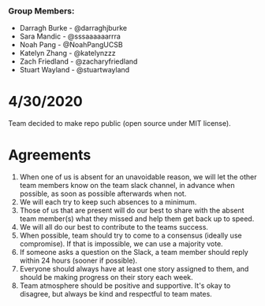 ### Group Members:
* Darragh Burke - @darraghjburke
* Sara Mandic - @sssaaaaaarrra
* Noah Pang - @NoahPangUCSB
* Katelyn Zhang - @katelynzzz
* Zach Friedland - @zacharyfriedland
* Stuart Wayland - @stuartwayland

# 4/30/2020
   
Team decided to make repo public (open source under MIT license).

# Agreements

1. When one of us is absent for an unavoidable reason, we will let the other team members know on the team slack channel, in advance when possible, as soon as possible afterwards when not.
2. We will each try to keep such absences to a minimum.
3. Those of us that are present will do our best to share with the absent team member(s) what they missed and help them get back up to speed.
4. We will all do our best to contribute to the teams success.
5. When possible, team should try to come to a consensus (ideally use compromise). If that is impossible, we can use a majority vote.
6. If someone asks a question on the Slack, a team member should reply within 24 hours (sooner if possible).
7. Everyone should always have at least one story assigned to them, and should be making progress on their story each week.
8. Team atmosphere should be positive and supportive. It's okay to disagree, but always be kind and respectful to team mates.
